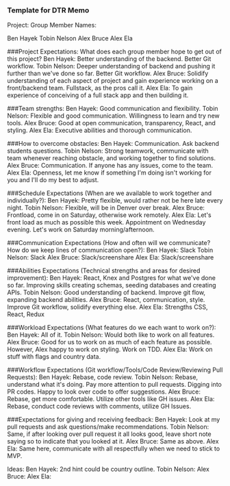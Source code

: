   ### Template for DTR Memo
Project: 
Group Member Names:  

Ben Hayek
Tobin Nelson
Alex Bruce
Alex Ela


###Project Expectations: What does each group member hope to get out of this project? 
Ben Hayek:  Better understanding of the backend. Better Git workflow.
Tobin Nelson: Deeper understanding of backend and pushing it further than we've done so far.  Better Git workflow.
Alex Bruce: Solidify understanding of each aspect of project and gain experience working on a front/backend team.  Fullstack, as the pros call it.
Alex Ela: To gain experience of conceiving of a full stack app and then building it.
    
###Team strengths:
Ben Hayek: Good communication and flexibility.
Tobin Nelson: Flexible and good communication. Willingness to learn and try new tools.
Alex Bruce: Good at open communication, transparency, React, and styling.
Alex Ela: Executive abilities and thorough communication.

###How to overcome obstacles:
Ben Hayek: Communication.  Ask backend students questions.
Tobin Nelson: Strong teamwork, communicate with team whenever reaching obstacle, and working together to find solutions.
Alex Bruce: Communication.  If anyone has any issues, come to the team.
Alex Ela: Openness, let me know if something I'm doing isn't working for you and I'll do my best to adjust.

###Schedule Expectations (When are we available to work together and individually?):
Ben Hayek: Pretty flexible, would rather not be here late every night.
Tobin Nelson: Flexible, will be in Denver over break.
Alex Bruce: Frontload, come in on Saturday, otherwise work remotely.
Alex Ela: Let's front load as much as possible this week. Appointment on Wednesday evening. Let's work on Saturday morning/afternoon.

###Communication Expectations (How and often will we communicate? How do we keep lines of communication open?):
Ben Hayek: Slack
Tobin Nelson: Slack
Alex Bruce: Slack/screenshare
Alex Ela: Slack/screenshare

###Abilities Expectations (Technical strengths and areas for desired improvement):
Ben Hayek: React, Knex and Postgres for what we've done so far.  Improving skills creating schemas, seeding databases and creating APIs.
Tobin Nelson: Good understanding of backend. Improve git flow, expanding backend abilities.
Alex Bruce: React, communication, style.  Improve Git workflow, solidify everything else.
Alex Ela: Strengths CSS, React, Redux

###Workload Expectations (What features do we each want to work on?):
Ben Hayek:  All of it.
Tobin Nelson:  Would both like to work on all features.
Alex Bruce: Good for us to work on as much of each feature as possible.  However, Alex happy to work on styling.  Work on TDD.
Alex Ela:  Work on stuff with flags and country data.

###Workflow Expectations (Git workflow/Tools/Code Review/Reviewing Pull Requests): 
Ben Hayek: Rebase, code review.
Tobin Nelson: Rebase, understand what it's doing.  Pay more attention to pull requests. Digging into PR codes. Happy to look over code to offer suggestions.
Alex Bruce: Rebase, get more comfortable.  Utilize other tools like GH issues.
Alex Ela: Rebase, conduct code reviews with comments, utilize GH Issues.

###Expectations for giving and receiving feedback:
Ben Hayek: Look at my pull requests and ask questions/make recommendations.
Tobin Nelson: Same, if after looking over pull request it all looks good, leave short note saying so to indicate that you looked at it.
Alex Bruce: Same as above.
Alex Ela: Same here, communicate with all respectfully when we need to stick to MVP.

Ideas:
Ben Hayek: 2nd hint could be country outline.
Tobin Nelson:
Alex Bruce:
Alex Ela: